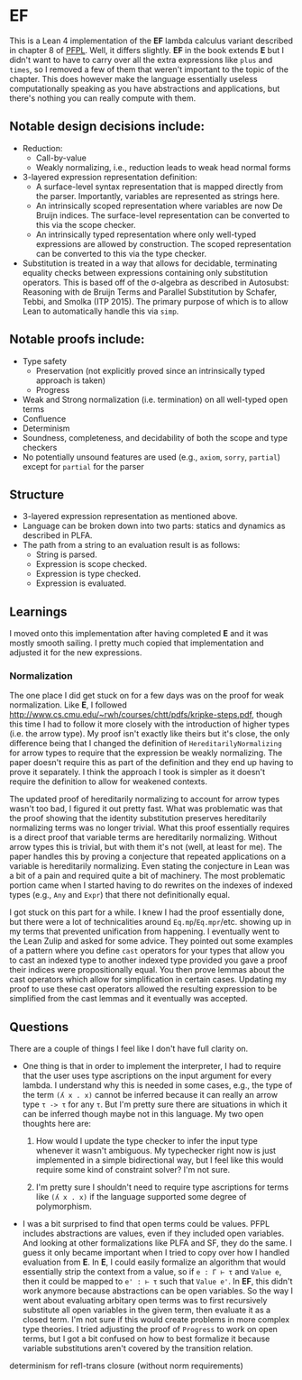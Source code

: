 # **EF**

This is a Lean 4 implementation of the **EF** lambda calculus variant described in chapter 8 of [PFPL](http://www.cs.cmu.edu/~rwh/pfpl.html). Well, it differs slightly. **EF** in the book extends **E** but I didn't want to have to carry over all the extra expressions like `plus` and `times`, so I removed a few of them that weren't important to the topic of the chapter. This does however make the language essentially useless computationally speaking as you have abstractions and applications, but there's nothing you can really compute with them.

## Notable design decisions include:
 * Reduction:
    + Call-by-value
    + Weakly normalizing, i.e., reduction leads to weak head normal forms 
 * 3-layered expression representation definition:
    + A surface-level syntax representation that is mapped directly from the parser. Importantly, variables are represented as strings here.
    + An intrinsically scoped representation where variables are now De Bruijn indices. The surface-level representation can be converted to this via the scope checker.
    + An intrinsically typed representation where only well-typed expressions are allowed by construction. The scoped representation can be converted to this via the type checker.
 * Substitution is treated in a way that allows for decidable, terminating equality checks between expressions containing only substitution operators. This is based off of the σ-algebra as described in Autosubst: Reasoning with de Bruijn Terms and Parallel Substitution by Schafer, Tebbi, and Smolka (ITP 2015). The primary purpose of which is to allow Lean to automatically handle this via `simp`.

## Notable proofs include:
 * Type safety
    + Preservation (not explicitly proved since an intrinsically typed approach is taken)
    + Progress
 * Weak and Strong normalization (i.e. termination) on all well-typed open terms
 * Confluence
 * Determinism
 * Soundness, completeness, and decidability of both the scope and type checkers
 * No potentially unsound features are used (e.g., `axiom`, `sorry`, `partial`) except for `partial` for the parser

## Structure

 * 3-layered expression representation as mentioned above.
 * Language can be broken down into two parts: statics and dynamics as described in PLFA.
 * The path from a string to an evaluation result is as follows:
    + String is parsed.
    + Expression is scope checked.
    + Expression is type checked.
    + Expression is evaluated.

## Learnings

I moved onto this implementation after having completed **E** and it was mostly smooth sailing. I pretty much copied that implementation and adjusted it for the new expressions.

### Normalization

The one place I did get stuck on for a few days was on the proof for weak normalization. Like **E**, I followed http://www.cs.cmu.edu/~rwh/courses/chtt/pdfs/kripke-steps.pdf, though this time I had to follow it more closely with the introduction of higher types (i.e. the arrow type). My proof isn't exactly like theirs but it's close, the only difference being that I changed the definition of `HereditarilyNormalizing` for arrow types to require that the expression be weakly normalizing. The paper doesn't require this as part of the definition and they end up having to prove it separately. I think the approach I took is simpler as it doesn't require the definition to allow for weakened contexts.

The updated proof of hereditarily normalizing to account for arrow types wasn't too bad, I figured it out pretty fast. What was problematic was that the proof showing that the identity substitution preserves hereditarily normalizing terms was no longer trivial. What this proof essentially requires is a direct proof that variable terms are hereditarily normalizing. Without arrow types this is trivial, but with them it's not (well, at least for me). The paper handles this by proving a conjecture that repeated applications on a variable is hereditarily normalizing. Even stating the conjecture in Lean was a bit of a pain and required quite a bit of machinery. The most problematic portion came when I started having to do rewrites on the indexes of indexed types (e.g., `Any` and `Expr`) that there not definitionally equal.

I got stuck on this part for a while. I knew I had the proof essentially done, but there were a lot of technicalities around `Eq.mp`/`Eq.mpr`/etc. showing up in my terms that prevented unification from happening. I eventually went to the Lean Zulip and asked for some advice. They pointed out some examples of a pattern where you define `cast` operators for your types that allow you to cast an indexed type to another indexed type provided you gave a proof their indices were propositionally equal. You then prove lemmas about the cast operators which allow for simplification in certain cases. Updating my proof to use these cast operators allowed the resulting expression to be simplified from the cast lemmas and it eventually was accepted.

## Questions

There are a couple of things I feel like I don't have full clarity on.

* One thing is that in order to implement the interpreter, I had to require that the user uses type ascriptions on the input argument for every lambda. I understand why this is needed in some cases, e.g., the type of the term `(ʎ x . x)` cannot be inferred because it can really an arrow type `τ -> τ` for any `τ`. But I'm pretty sure there are situations in which it can be inferred though maybe not in this language. My two open thoughts here are:
    
    1. How would I update the type checker to infer the input type whenever it wasn't ambiguous. My typechecker right now is just implemented in a simple bidirectional way, but I feel like this would require some kind of constraint solver? I'm not sure.

    2. I'm pretty sure I shouldn't need to require type ascriptions for terms like `(ʎ x . x)` if the language supported some degree of polymorphism.

* I was a bit surprised to find that open terms could be values. PFPL includes abstractions are values, even if they included open variables. And looking at other formalizations like PLFA and SF, they do the same. I guess it only became important when I tried to copy over how I handled evaluation from **E**. In **E**, I could easily formalize an algorithm that would essentially strip the context from a value, so if `e : Γ ⊢ τ` and `Value e`, then it could be mapped to `e' : ⊢ τ` such that `Value e'`. In **EF**, this didn't work anymore because abstractions can be open variables. So the way I went about evaluating arbitary open terms was to first recursively substitute all open variables in the given term, then evaluate it as a closed term. I'm not sure if this would create problems in more complex type theories. I tried adjusting the proof of `Progress` to work on open terms, but I got a bit confused on how to best formalize it because variable substitutions aren't covered by the transition relation.

determinism for refl-trans closure (without norm requirements)
